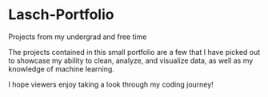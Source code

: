 # Lasch-Portfolio
Projects from my undergrad and free time

The projects contained in this small portfolio are a few that I have picked out to showcase my 
ability to clean, analyze, and visualize data, as well as my knowledge of machine learning. 

I hope viewers enjoy taking a look through my coding journey!
